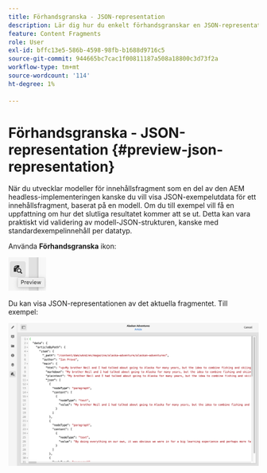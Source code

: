 ```yaml
---
title: Förhandsgranska - JSON-representation
description: Lär dig hur du enkelt förhandsgranskar en JSON-representation av dina innehållsfragment när du implementerar AEM headless-lösning.
feature: Content Fragments
role: User
exl-id: bffc13e5-586b-4598-98fb-b1688d9716c5
source-git-commit: 944665bc7cac1f00811187a508a18800c3d73f2a
workflow-type: tm+mt
source-wordcount: '114'
ht-degree: 1%

---
```


# Förhandsgranska - JSON-representation {#preview-json-representation}

När du utvecklar modeller för innehållsfragment som en del av den AEM headless-implementeringen kanske du vill visa JSON-exempelutdata för ett innehållsfragment, baserat på en modell. Om du till exempel vill få en uppfattning om hur det slutliga resultatet kommer att se ut. Detta kan vara praktiskt vid validering av modell-JSON-strukturen, kanske med standardexempelinnehåll per datatyp.

Använda **Förhandsgranska** ikon:

![Innehållsfragmentsredigeraren - fliken Förhandsgranska](assets/cfm-preview-01.png)

Du kan visa JSON-representationen av det aktuella fragmentet. Till exempel:

![Innehållsfragmentredigerare - förhandsgranskning av ett fragment](assets/cfm-preview-02.png)
